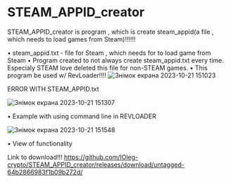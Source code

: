# STEAM_APPID_creator
STEAM_APPID_creator is program , which is create steam_appid(a file , which needs to load games from Steam)!!!!!!

• steam_appid.txt - file for Steam , which needs for to load game from Steam
• Program created to not always create steam_appid.txt every time. Especialy STEAM love deleted this file for non-STEAM games.
• This program be used w/ RevLoader!!!!
![Знімок екрана 2023-10-21 151023](https://github.com/IOleg-crypto/STEAM_APPID_creator/assets/124497826/a8cd8a64-862c-41af-84c8-b600c67a359d) 

ERROR WITH STEAM_APPID.txt

![Знімок екрана 2023-10-21 151307](https://github.com/IOleg-crypto/STEAM_APPID_creator/assets/124497826/909ac263-de9e-4b0e-9707-518d46196621)

• Example with using command line in REVLOADER

![Знімок екрана 2023-10-21 151548](https://github.com/IOleg-crypto/STEAM_APPID_creator/assets/124497826/a8b6a4af-1835-42a8-b252-2dde520bd5a2)

• View of functionality

Link to download!!!
https://github.com/IOleg-crypto/STEAM_APPID_creator/releases/download/untagged-64b2866983f1b09b272d/

